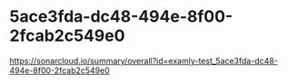 # 5ace3fda-dc48-494e-8f00-2fcab2c549e0
https://sonarcloud.io/summary/overall?id=examly-test_5ace3fda-dc48-494e-8f00-2fcab2c549e0
